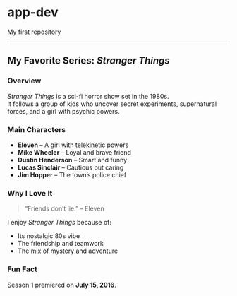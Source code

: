 # app-dev
My first repository

---

## My Favorite Series: *Stranger Things*

### Overview
*Stranger Things* is a sci-fi horror show set in the 1980s.  
It follows a group of kids who uncover secret experiments, supernatural forces, and a girl with psychic powers.

### Main Characters
- **Eleven** – A girl with telekinetic powers  
- **Mike Wheeler** – Loyal and brave friend  
- **Dustin Henderson** – Smart and funny  
- **Lucas Sinclair** – Cautious but caring  
- **Jim Hopper** – The town’s police chief  

### Why I Love It
> “Friends don’t lie.” – Eleven  

I enjoy *Stranger Things* because of:
- Its nostalgic 80s vibe  
- The friendship and teamwork  
- The mix of mystery and adventure  

### Fun Fact
Season 1 premiered on **July 15, 2016**.

